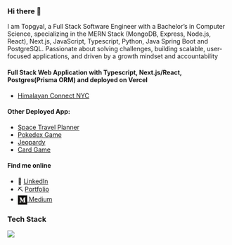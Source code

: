 

### Hi there 👋 
I am Topgyal, a Full Stack Software Engineer with a Bachelor’s in Computer Science, specializing in the MERN Stack (MongoDB, Express, Node.js, React), Next.js, JavaScript, Typescript, Python, Java Spring Boot and PostgreSQL. Passionate about solving challenges, building scalable, user-focused applications, and driven by a growth mindset and  accountability
#### Full Stack Web Application with Typescript, Next.js/React, Postgres(Prisma ORM) and deployed on Vercel
- [Himalayan Connect NYC](https://himalayan-connect-nyc.vercel.app/)

#### Other Deployed App:
- [Space Travel Planner](https://space-travel-jj1w.onrender.com/)
- [Pokedex Game](https://pokedex-lj55.onrender.com/)
- [Jeopardy](https://topgyalgurung.me/jeopardy-game/)
- [Card Game](https://draw-card-react-app.onrender.com/)

#### Find me online
- 💼 [LinkedIn](https://www.linkedin.com/in/topgyalgurung/)
- ⛏️ [Portfolio](http://topgyalgurung.me/)
- <a href="https://topgyalgurung.medium.com"> <img align="center" alt="Topgyal Tsering Medium" width="21px" src="https://raw.githubusercontent.com/edent/SuperTinyIcons/099dc12b59179d07d534069bc8551718f786d91a/images/svg/medium.svg" /> Medium
</a>

### Tech Stack
<div> <img src="https://skillicons.dev/icons?i=js,typescript,python,css,html,tailwindcss,react,next,express,nodejs,mongodb,postgres,git,docker,postman" /> </div>
